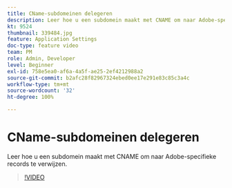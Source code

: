```yaml
---
title: CName-subdomeinen delegeren
description: Leer hoe u een subdomein maakt met CNAME om naar Adobe-specifieke records te verwijzen.
kt: 9524
thumbnail: 339484.jpg
feature: Application Settings
doc-type: feature video
team: PM
role: Admin, Developer
level: Beginner
exl-id: 758e5ea0-af6a-4a5f-ae25-2ef4212988a2
source-git-commit: b2afc28f82967324ebed0ee17e291e83c85c3a4c
workflow-type: tm+mt
source-wordcount: '32'
ht-degree: 100%

---
```


# CName-subdomeinen delegeren

Leer hoe u een subdomein maakt met CNAME om naar Adobe-specifieke records te verwijzen.

>[!VIDEO](https://video.tv.adobe.com/v/339484?quality=12&learn=on)
